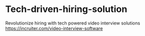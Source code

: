 # Tech-driven-hiring-solution
Revolutionize hiring with tech powered video interview solutions
https://incruiter.com/video-interview-software
